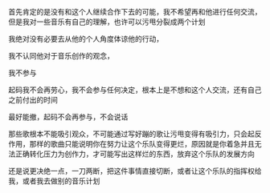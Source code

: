 首先肯定的是没有和这个人继续合作下去的可能，我不希望再和他进行任何交流，但是我对一些音乐有自己的理解，也许可以污甩分裂成两个计划

我绝对没有必要去从他的个人角度体谅他的行动，

我不认同他对于音乐创作的观念，

我不参与

起码我不会再劳心，我不会参与任何决定，根本上是不想和这个人交流，还有自己之前付出的时间

最好能撤，起码不会再参与，不会说话

那些歌根本不能吸引观众，不可能通过写好蹦的歌让污甩变得有吸引力，只会起反作用，那样的歌曲只能说明你在努力让这个乐队变得更烂，原因就是你着急并且无法正确转化压力为创作力，才可能写出这样烂的东西，放弃这个乐队的发展方向


还是说更决绝一点，一刀两断，把这件事情直接切断，或者让这个乐队的指挥权给我，或者我去做别的音乐计划